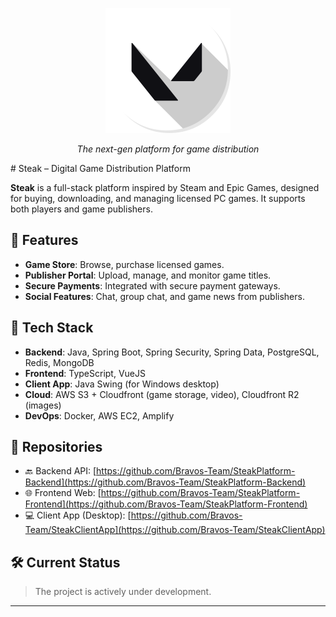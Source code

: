 <p align="center">
  <img src="logo_steak.svg" alt="Steak Logo" width="200"/>
</p>

<p align="center"><i>The next-gen platform for game distribution</i></p>
# Steak – Digital Game Distribution Platform

**Steak** is a full-stack platform inspired by Steam and Epic Games, designed for buying, downloading, and managing licensed PC games. It supports both players and game publishers.

## 🚀 Features

- **Game Store**: Browse, purchase licensed games.
- **Publisher Portal**: Upload, manage, and monitor game titles.
- **Secure Payments**: Integrated with secure payment gateways.
- **Social Features**: Chat, group chat, and game news from publishers.

## 🧠 Tech Stack

- **Backend**: Java, Spring Boot, Spring Security, Spring Data, PostgreSQL, Redis, MongoDB
- **Frontend**: TypeScript, VueJS
- **Client App**: Java Swing (for Windows desktop)
- **Cloud**: AWS S3 + Cloudfront (game storage, video), Cloudfront R2 (images)
- **DevOps**: Docker, AWS EC2, Amplify

## 📂 Repositories

- 🔙 Backend API: [https://github.com/Bravos-Team/SteakPlatform-Backend](https://github.com/Bravos-Team/SteakPlatform-Backend) 
- 🌐 Frontend Web: [https://github.com/Bravos-Team/SteakPlatform-Frontend](https://github.com/Bravos-Team/SteakPlatform-Frontend)
- 💻 Client App (Desktop): [https://github.com/Bravos-Team/SteakClientApp](https://github.com/Bravos-Team/SteakClientApp)

## 🛠️ Current Status

> The project is actively under development.

---

